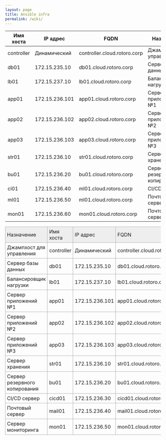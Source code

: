 ```yaml
---
layout: page
title: Ansible infra
permalink: /wiki/
---
```


<style>
table.mytable
{
    border-collapse: collapse;
}

table.mytable td
{
    padding: 5px;
    border: 1px solid #AAA;
}

tr.head
{
    background: #EEE;
}
</style>


|Имя хоста|IP адрес|FQDN|Назначение|user|pass|
|------------|------------|------------|------------|------------|------------|
|controller|Динамический|controller.cloud.rotoro.corp|Джампхост для управления|moon|selena|
|db01|172.15.235.10|db01.cloud.rotoro.corp|Сервер базы данных|saturn|cronos|
|lb01|172.15.237.10|lb01.cloud.rotoro.corp|Балансировщик нагрузки|mars|ares|
|app01|172.15.236.101|app01.cloud.rotoro.corp|Сервер приложений №1|mercury|hermes|
|app02|172.15.236.102|app02.cloud.rotoro.corp|Сервер приложений №2|venus|aphrodite|
|app03|172.15.236.103|app03.cloud.rotoro.corp|Сервер приложений №3|earth|gaia|
|str01|172.15.236.10|str01.cloud.rotoro.corp|Сервер хранения|jupiter|zeus|
|bu01|172.15.236.20|bu01.cloud.rotoro.corp|Сервер резервного копирования|neptune|poseidon|
|ci01|172.15.236.40|ml01.cloud.rotoro.corp|CI/CD сервер|uranus|grandpa|
|ml01|172.15.236.50|ml01.cloud.rotoro.corp|Почтовый сервер|pluto|hades|
|mon01|172.15.236.60|mon01.cloud.rotoro.corp|Почтовый сервер|ceres|demeter|



<table class="mytable">
    <tbody valign="middle">
        <tr class="head">
            <td>Назначение</td><td>Имя хоста</td><td>IP адрес</td><td>FQDN</td><td>User</td><td>Pass</td>
        </tr>
        <tr>
            <td>Джампхост для управления</td><td>controller</td><td>Динамический</td><td>controller.cloud.rotoro.corp</td><td>moon</td><td>selena</td>
        </tr>
        <tr>
            <td>Сервер базы данных</td><td>db01</td><td>172.15.235.10</td><td>db01.cloud.rotoro.corp</td><td>saturn</td><td>cronos</td>
        </tr>
        <tr>
            <td>Балансировщик нагрузки</td><td>lb01</td><td>172.15.237.10</td><td>lb01.cloud.rotoro.corp</td><td>mars</td><td>ares</td>
        </tr>
        <tr>
            <td>Сервер приложений №1</td><td>app01</td><td>172.15.236.101</td><td>app01.cloud.rotoro.corp</td><td>mercury</td><td>hermes</td>
        </tr>
        <tr>
            <td>Сервер приложений №2</td><td>app02</td><td>172.15.236.102</td><td>app02.cloud.rotoro.corp</td><td>venus</td><td>aphrodite</td>
        </tr>
        <tr>
            <td>Сервер приложений №3</td><td>app03</td><td>172.15.236.103</td><td>app03.cloud.rotoro.corp</td><td>earth</td><td>gaia</td>
        </tr>
        <tr>
            <td>Сервер хранения</td><td>str01</td><td>172.15.236.10</td><td>str01.cloud.rotoro.corp</td><td>jupiter</td><td>zeus</td>
        </tr>
        <tr>
            <td>Сервер резервного копирования</td><td>bu01</td><td>172.15.236.20</td><td>bu01.cloud.rotoro.corp</td><td>neptune</td><td>poseidon</td>
        </tr>
        <tr>
            <td>CI/CD сервер</td><td>cicd01</td><td>172.15.236.30</td><td>cicd01.cloud.rotoro.corp</td><td>uranus</td><td>celum</td>
        </tr>
        <tr>
            <td>Почтовый сервер</td><td>mail01</td><td>172.15.236.40</td><td>mail01.cloud.rotoro.corp</td><td>pluto</td><td>hades</td>
        </tr>
        <tr>
            <td>Сервер мониторинга</td><td>mon01</td><td>172.15.236.50</td><td>mon01.cloud.rotoro.corp</td><td>ceres</td><td>demeter</td>
        </tr>
    </tbody>
</table>
